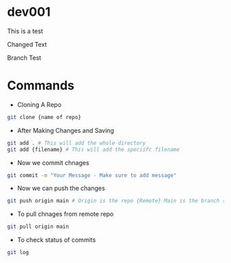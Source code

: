 # dev001

This is a test 

Changed Text

Branch Test

# Commands 

* Cloning A Repo
```bash
git clone {name of repo}
```

* After Making Changes and Saving 
```bash
git add . # This will add the whole directory 
git add {filename} # This will add the speciifc filename 
```

* Now we commit chnages
```bash
git commit -m "Your Message - Make sure to add message"
```

* Now we can push the changes
```bash
git push origin main # Origin is the repo {Remote} Main is the branch {This can be master}
```

* To pull chnages from remote repo
```bash 
git pull origin main 
```

* To check status of commits
```bash
git log
```
